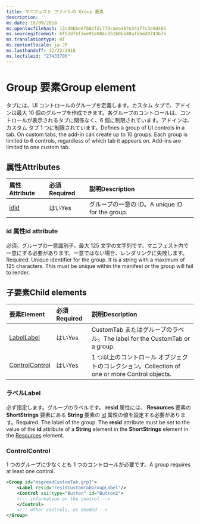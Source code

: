 ```yaml
---
title: マニフェスト ファイルの Group 要素
description: ''
ms.date: 10/09/2018
ms.openlocfilehash: 13cd9bbe6f602fd1779caea487e34177c3e9d483
ms.sourcegitcommit: 6f53df6f3ee91e084cd5160bb48afbbd49743b7e
ms.translationtype: HT
ms.contentlocale: ja-JP
ms.lasthandoff: 12/22/2018
ms.locfileid: "27433700"
---
```

# <a name="group-element"></a><span data-ttu-id="f5fb0-102">Group 要素</span><span class="sxs-lookup"><span data-stu-id="f5fb0-102">Group element</span></span>

<span data-ttu-id="f5fb0-p101">タブには、UI コントロールのグループを定義します。カスタム タブで、アドインは最大 10 個のグループを作成できます。各グループのコントロールは、コントロールが表示されるタブに関係なく、6 個に制限されています。アドインは、カスタム タブ 1 つに制限されています。</span><span class="sxs-lookup"><span data-stu-id="f5fb0-p101">Defines a group of UI controls in a tab.  On custom tabs, the add-in can create up to 10 groups. Each group is limited to 6 controls, regardless of which tab it appears on. Add-ins are limited to one custom tab.</span></span>

## <a name="attributes"></a><span data-ttu-id="f5fb0-106">属性</span><span class="sxs-lookup"><span data-stu-id="f5fb0-106">Attributes</span></span>

|  <span data-ttu-id="f5fb0-107">属性</span><span class="sxs-lookup"><span data-stu-id="f5fb0-107">Attribute</span></span>  |  <span data-ttu-id="f5fb0-108">必須</span><span class="sxs-lookup"><span data-stu-id="f5fb0-108">Required</span></span>  |  <span data-ttu-id="f5fb0-109">説明</span><span class="sxs-lookup"><span data-stu-id="f5fb0-109">Description</span></span>  |
|:-----|:-----|:-----|
|  [<span data-ttu-id="f5fb0-110">id</span><span class="sxs-lookup"><span data-stu-id="f5fb0-110">id</span></span>](#id-attribute)  |  <span data-ttu-id="f5fb0-111">はい</span><span class="sxs-lookup"><span data-stu-id="f5fb0-111">Yes</span></span>  | <span data-ttu-id="f5fb0-112">グループの一意の ID。</span><span class="sxs-lookup"><span data-stu-id="f5fb0-112">A unique ID for the group.</span></span>|

### <a name="id-attribute"></a><span data-ttu-id="f5fb0-113">id 属性</span><span class="sxs-lookup"><span data-stu-id="f5fb0-113">id attribute</span></span>

<span data-ttu-id="f5fb0-p102">必須。グループの一意識別子。最大 125 文字の文字列です。マニフェスト内で一意にする必要があります。一意ではない場合、レンダリングに失敗します。</span><span class="sxs-lookup"><span data-stu-id="f5fb0-p102">Required. Unique identifier for the group. It is a string with a maximum of 125 characters. This must be unique within the manifest or the group will fail to render.</span></span>

## <a name="child-elements"></a><span data-ttu-id="f5fb0-118">子要素</span><span class="sxs-lookup"><span data-stu-id="f5fb0-118">Child elements</span></span>
|  <span data-ttu-id="f5fb0-119">要素</span><span class="sxs-lookup"><span data-stu-id="f5fb0-119">Element</span></span> |  <span data-ttu-id="f5fb0-120">必須</span><span class="sxs-lookup"><span data-stu-id="f5fb0-120">Required</span></span>  |  <span data-ttu-id="f5fb0-121">説明</span><span class="sxs-lookup"><span data-stu-id="f5fb0-121">Description</span></span>  |
|:-----|:-----|:-----|
|  [<span data-ttu-id="f5fb0-122">Label</span><span class="sxs-lookup"><span data-stu-id="f5fb0-122">Label</span></span>](#label)      | <span data-ttu-id="f5fb0-123">はい</span><span class="sxs-lookup"><span data-stu-id="f5fb0-123">Yes</span></span> |  <span data-ttu-id="f5fb0-124">CustomTab またはグループのラベル。</span><span class="sxs-lookup"><span data-stu-id="f5fb0-124">The label for the CustomTab or a group.</span></span>  |
|  [<span data-ttu-id="f5fb0-125">Control</span><span class="sxs-lookup"><span data-stu-id="f5fb0-125">Control</span></span>](#control)    | <span data-ttu-id="f5fb0-126">はい</span><span class="sxs-lookup"><span data-stu-id="f5fb0-126">Yes</span></span> |  <span data-ttu-id="f5fb0-127">1 つ以上のコントロール オブジェクトのコレクション。</span><span class="sxs-lookup"><span data-stu-id="f5fb0-127">Collection of one or more Control objects.</span></span>  |

### <a name="label"></a><span data-ttu-id="f5fb0-128">ラベル</span><span class="sxs-lookup"><span data-stu-id="f5fb0-128">Label</span></span> 

<span data-ttu-id="f5fb0-p103">必ず指定します。グループのラベルです。 **resid** 属性には、 **Resources** 要素の **ShortStrings** 要素にある **String** 要素の [id](resources.md) 属性の値を設定する必要があります。</span><span class="sxs-lookup"><span data-stu-id="f5fb0-p103">Required. The label of the group. The  **resid** attribute must be set to the value of the **id** attribute of a **String** element in the **ShortStrings** element in the [Resources](resources.md) element.</span></span>

### <a name="control"></a><span data-ttu-id="f5fb0-132">Control</span><span class="sxs-lookup"><span data-stu-id="f5fb0-132">Control</span></span>
<span data-ttu-id="f5fb0-133">1 つのグループに少なくとも 1 つのコントロールが必要です。</span><span class="sxs-lookup"><span data-stu-id="f5fb0-133">A group requires at least one control.</span></span>

```xml
<Group id="msgreadCustomTab.grp1">
    <Label resid="residCustomTabGroupLabel"/>
    <Control xsi:type="Button" id="Button2">
    <!-- information on the control -->
    </Control>
    <!-- other controls, as needed -->
</Group>
```